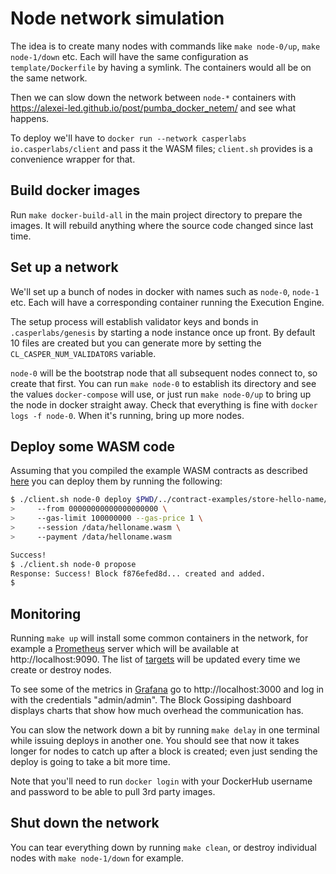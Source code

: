 # Node network simulation

The idea is to create many nodes with commands like `make node-0/up`, `make node-1/down` etc. Each will have the same configuration as `template/Dockerfile` by having a symlink. The containers would all be on the same network.

Then we can slow down the network between `node-*` containers with https://alexei-led.github.io/post/pumba_docker_netem/ and see what happens.

To deploy we'll have to `docker run --network casperlabs io.casperlabs/client` and pass it the WASM files; `client.sh` provides is a convenience wrapper for that.


## Build docker images

Run `make docker-build-all` in the main project directory to prepare the images. It will rebuild anything where the source code changed since last time.


## Set up a network

We'll set up a bunch of nodes in docker with names such as `node-0`, `node-1` etc. Each will have a corresponding container running the Execution Engine.

The setup process will establish validator keys and bonds in `.casperlabs/genesis` by starting a node instance once up front. By default 10 files are created but you can generate more by setting the `CL_CASPER_NUM_VALIDATORS` variable.

`node-0` will be the bootstrap node that all subsequent nodes connect to, so create that first. You can run `make node-0` to establish its directory and see the values `docker-compose` will use, or just run `make node-0/up` to bring up the node in docker straight away. Check that everything is fine with `docker logs -f node-0`. When it's running, bring up more nodes.


## Deploy some WASM code

Assuming that you compiled the example WASM contracts as described [here](https://slack-files.com/TDVFB45LG-FFBGDQSBW-bad20239ec) you can deploy them by running the following:

```sh
$ ./client.sh node-0 deploy $PWD/../contract-examples/store-hello-name/target/wasm32-unknown-unknown/release\
>     --from 00000000000000000000 \
>     --gas-limit 100000000 --gas-price 1 \
>     --session /data/helloname.wasm \
>     --payment /data/helloname.wasm

Success!
$ ./client.sh node-0 propose
Response: Success! Block f876efed8d... created and added.
$
```

## Monitoring

Running `make up` will install some common containers in the network, for example a [Prometheus](https://prometheus.io) server which will be available at http://localhost:9090. The list of [targets](http://localhost:9090/targets) will be updated every time we create or destroy nodes.

To see some of the metrics in [Grafana](https://grafana.com/) go to http://localhost:3000 and log in with the credentials "admin/admin". The Block Gossiping dashboard displays charts that show how much overhead the communication has.

You can slow the network down a bit by running `make delay` in one terminal while issuing deploys in another one. You should see that now it takes longer for nodes to catch up after a block is created; even just sending the deploy is going to take a bit more time.

Note that you'll need to run `docker login` with your DockerHub username and password to be able to pull 3rd party images.


## Shut down the network

You can tear everything down by running `make clean`, or destroy individual nodes with `make node-1/down` for example.